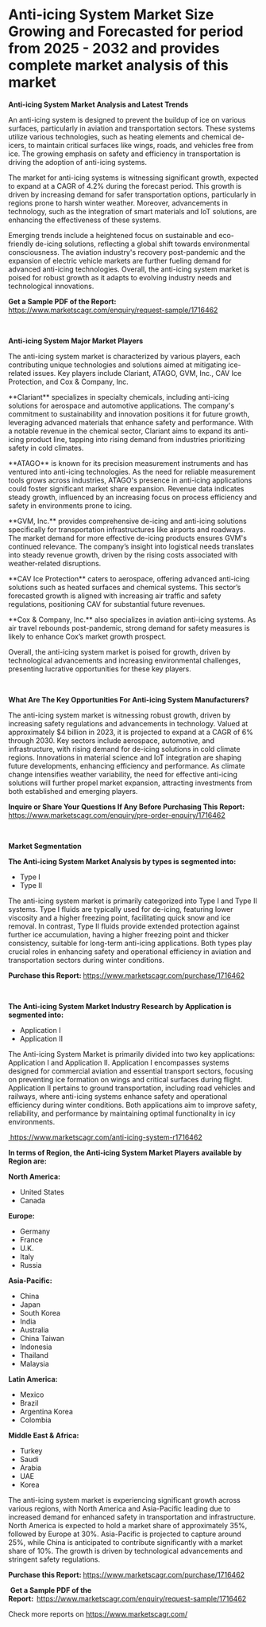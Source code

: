 <p><h1>Anti-icing System Market Size Growing and Forecasted for period from 2025 - 2032 and provides complete market analysis of this market</h1></p><p><strong>Anti-icing System Market Analysis and Latest Trends</strong></p>
<p><p>An anti-icing system is designed to prevent the buildup of ice on various surfaces, particularly in aviation and transportation sectors. These systems utilize various technologies, such as heating elements and chemical de-icers, to maintain critical surfaces like wings, roads, and vehicles free from ice. The growing emphasis on safety and efficiency in transportation is driving the adoption of anti-icing systems.</p><p>The market for anti-icing systems is witnessing significant growth, expected to expand at a CAGR of 4.2% during the forecast period. This growth is driven by increasing demand for safer transportation options, particularly in regions prone to harsh winter weather. Moreover, advancements in technology, such as the integration of smart materials and IoT solutions, are enhancing the effectiveness of these systems. </p><p>Emerging trends include a heightened focus on sustainable and eco-friendly de-icing solutions, reflecting a global shift towards environmental consciousness. The aviation industry's recovery post-pandemic and the expansion of electric vehicle markets are further fueling demand for advanced anti-icing technologies. Overall, the anti-icing system market is poised for robust growth as it adapts to evolving industry needs and technological innovations.</p></p>
<p><strong>Get a Sample PDF of the Report:&nbsp;</strong> <a href="https://www.marketscagr.com/enquiry/request-sample/1716462?utm_campaign=1868&utm_medium=2&utm_source=Github&utm_content=ia&utm_term=12012025&utm_id=anti-icing-system">https://www.marketscagr.com/enquiry/request-sample/1716462</a></p>
<p>&nbsp;</p>
<p><strong>Anti-icing System Major Market Players</strong></p>
<p><p>The anti-icing system market is characterized by various players, each contributing unique technologies and solutions aimed at mitigating ice-related issues. Key players include Clariant, ATAGO, GVM, Inc., CAV Ice Protection, and Cox & Company, Inc.</p><p>**Clariant** specializes in specialty chemicals, including anti-icing solutions for aerospace and automotive applications. The company's commitment to sustainability and innovation positions it for future growth, leveraging advanced materials that enhance safety and performance. With a notable revenue in the chemical sector, Clariant aims to expand its anti-icing product line, tapping into rising demand from industries prioritizing safety in cold climates.</p><p>**ATAGO** is known for its precision measurement instruments and has ventured into anti-icing technologies. As the need for reliable measurement tools grows across industries, ATAGO's presence in anti-icing applications could foster significant market share expansion. Revenue data indicates steady growth, influenced by an increasing focus on process efficiency and safety in environments prone to icing.</p><p>**GVM, Inc.** provides comprehensive de-icing and anti-icing solutions specifically for transportation infrastructures like airports and roadways. The market demand for more effective de-icing products ensures GVM's continued relevance. The company’s insight into logistical needs translates into steady revenue growth, driven by the rising costs associated with weather-related disruptions.</p><p>**CAV Ice Protection** caters to aerospace, offering advanced anti-icing solutions such as heated surfaces and chemical systems. This sector’s forecasted growth is aligned with increasing air traffic and safety regulations, positioning CAV for substantial future revenues.</p><p>**Cox & Company, Inc.** also specializes in aviation anti-icing systems. As air travel rebounds post-pandemic, strong demand for safety measures is likely to enhance Cox’s market growth prospect.</p><p>Overall, the anti-icing system market is poised for growth, driven by technological advancements and increasing environmental challenges, presenting lucrative opportunities for these key players.</p></p>
<p>&nbsp;</p>
<p><strong>What Are The Key Opportunities For Anti-icing System Manufacturers?</strong></p>
<p><p>The anti-icing system market is witnessing robust growth, driven by increasing safety regulations and advancements in technology. Valued at approximately $4 billion in 2023, it is projected to expand at a CAGR of 6% through 2030. Key sectors include aerospace, automotive, and infrastructure, with rising demand for de-icing solutions in cold climate regions. Innovations in material science and IoT integration are shaping future developments, enhancing efficiency and performance. As climate change intensifies weather variability, the need for effective anti-icing solutions will further propel market expansion, attracting investments from both established and emerging players.</p></p>
<p><strong>Inquire or Share Your Questions If Any Before Purchasing This Report:</strong> <a href="https://www.marketscagr.com/enquiry/pre-order-enquiry/1716462?utm_campaign=1868&utm_medium=2&utm_source=Github&utm_content=ia&utm_term=12012025&utm_id=anti-icing-system">https://www.marketscagr.com/enquiry/pre-order-enquiry/1716462</a></p>
<p>&nbsp;</p>
<p><strong>Market Segmentation</strong></p>
<p><strong>The Anti-icing System Market Analysis by types is segmented into:</strong></p>
<p><ul><li>Type I</li><li>Type II</li></ul></p>
<p><p>The anti-icing system market is primarily categorized into Type I and Type II systems. Type I fluids are typically used for de-icing, featuring lower viscosity and a higher freezing point, facilitating quick snow and ice removal. In contrast, Type II fluids provide extended protection against further ice accumulation, having a higher freezing point and thicker consistency, suitable for long-term anti-icing applications. Both types play crucial roles in enhancing safety and operational efficiency in aviation and transportation sectors during winter conditions.</p></p>
<p><strong>Purchase this Report:&nbsp;</strong><a href="https://www.marketscagr.com/purchase/1716462?utm_campaign=1868&utm_medium=2&utm_source=Github&utm_content=ia&utm_term=12012025&utm_id=anti-icing-system">https://www.marketscagr.com/purchase/1716462</a></p>
<p>&nbsp;</p>
<p><strong>The Anti-icing System Market Industry Research by Application is segmented into:</strong></p>
<p><ul><li>Application I</li><li>Application II</li></ul></p>
<p><p>The Anti-icing System Market is primarily divided into two key applications: Application I and Application II. Application I encompasses systems designed for commercial aviation and essential transport sectors, focusing on preventing ice formation on wings and critical surfaces during flight. Application II pertains to ground transportation, including road vehicles and railways, where anti-icing systems enhance safety and operational efficiency during winter conditions. Both applications aim to improve safety, reliability, and performance by maintaining optimal functionality in icy environments.</p></p>
<p><a href="https://www.marketscagr.com/anti-icing-system-r1716462?utm_campaign=1868&utm_medium=2&utm_source=Github&utm_content=ia&utm_term=12012025&utm_id=anti-icing-system">&nbsp;https://www.marketscagr.com/anti-icing-system-r1716462</a></p>
<p><strong>In terms of Region, the Anti-icing System Market Players available by Region are:</strong></p>
<p>
    <p> <strong> North America: </strong>
        <ul>
            <li>United States</li>
            <li>Canada</li>
        </ul>
        </p> 
    <p> <strong> Europe: </strong>
        <ul>
            <li>Germany</li>
            <li>France</li>
            <li>U.K.</li>
            <li>Italy</li>
            <li>Russia</li>
        </ul>
        </p> 
    <p> <strong> Asia-Pacific: </strong>
        <ul>
            <li>China</li>
            <li>Japan</li>
            <li>South Korea</li>
            <li>India</li>
            <li>Australia</li>
            <li>China Taiwan</li>
            <li>Indonesia</li>
            <li>Thailand</li>
            <li>Malaysia</li>
        </ul>
        </p> 
    <p> <strong> Latin America: </strong>
        <ul>
            <li>Mexico</li>
            <li>Brazil</li>
            <li>Argentina Korea</li>
            <li>Colombia</li>
        </ul>
        </p> 
    <p> <strong> Middle East & Africa: </strong>
        <ul>
            <li>Turkey</li>
            <li>Saudi</li>
            <li>Arabia</li>
            <li>UAE</li>
            <li>Korea</li>
        </ul>
    </p>
    </p>
<p><p>The anti-icing system market is experiencing significant growth across various regions, with North America and Asia-Pacific leading due to increased demand for enhanced safety in transportation and infrastructure. North America is expected to hold a market share of approximately 35%, followed by Europe at 30%. Asia-Pacific is projected to capture around 25%, while China is anticipated to contribute significantly with a market share of 10%. The growth is driven by technological advancements and stringent safety regulations.</p></p>
<p><strong>Purchase this Report: </strong><a href="https://www.marketscagr.com/purchase/1716462?utm_campaign=1868&utm_medium=2&utm_source=Github&utm_content=ia&utm_term=12012025&utm_id=anti-icing-system">https://www.marketscagr.com/purchase/1716462</a></p>
<p>&nbsp;<strong>Get a Sample PDF of the Report:&nbsp;&nbsp;</strong><a href="https://www.marketscagr.com/enquiry/request-sample/1716462?utm_campaign=1868&utm_medium=2&utm_source=Github&utm_content=ia&utm_term=12012025&utm_id=anti-icing-system">https://www.marketscagr.com/enquiry/request-sample/1716462</a></p>
<p><strong></strong></p>
<p>Check more reports on <a href="https://www.marketscagr.com/?utm_campaign=1868&utm_medium=2&utm_source=Github&utm_content=ia&utm_term=12012025&utm_id=anti-icing-system">https://www.marketscagr.com/</a></p>